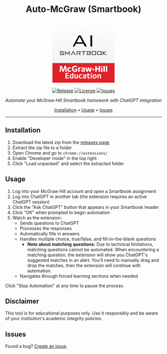 <div align="center">

# Auto-McGraw (Smartbook)

<img src="icon.png" alt="Auto-McGraw Logo" width="200">

[![Release](https://img.shields.io/github/v/release/GooglyBlox/auto-mcgraw?include_prereleases&style=flat-square)](https://github.com/GooglyBlox/auto-mcgraw/releases)
[![License](https://img.shields.io/github/license/GooglyBlox/auto-mcgraw?style=flat-square&cache=1)](LICENSE)
[![Issues](https://img.shields.io/github/issues/GooglyBlox/auto-mcgraw?style=flat-square)](https://github.com/GooglyBlox/auto-mcgraw/issues)

*Automate your McGraw Hill Smartbook homework with ChatGPT integration*

[Installation](#installation) • [Usage](#usage) • [Issues](#issues)

</div>

---

## Installation

1. Download the latest zip from the [releases page](https://github.com/GooglyBlox/auto-mcgraw/releases)
2. Extract the zip file to a folder
3. Open Chrome and go to `chrome://extensions/`
4. Enable "Developer mode" in the top right
5. Click "Load unpacked" and select the extracted folder

## Usage

1. Log into your McGraw Hill account and open a Smartbook assignment
2. Log into ChatGPT in another tab (the extension requires an active ChatGPT session)
3. Click the "Ask ChatGPT" button that appears in your Smartbook header
4. Click "OK" when prompted to begin automation
5. Watch as the extension:
   - Sends questions to ChatGPT
   - Processes the responses
   - Automatically fills in answers
   - Handles multiple choice, true/false, and fill-in-the-blank questions
      - **Note about matching questions:** Due to technical limitations, matching questions cannot be automated. When encountering a matching question, the extension will show you ChatGPT's suggested matches in an alert. You'll need to manually drag and drop the matches, then the extension will continue with automation.
   - Navigates through forced learning sections when needed

Click "Stop Automation" at any time to pause the process.

## Disclaimer

This tool is for educational purposes only. Use it responsibly and be aware of your institution's academic integrity policies.

## Issues

Found a bug? [Create an issue](https://github.com/GooglyBlox/auto-mcgraw/issues).
